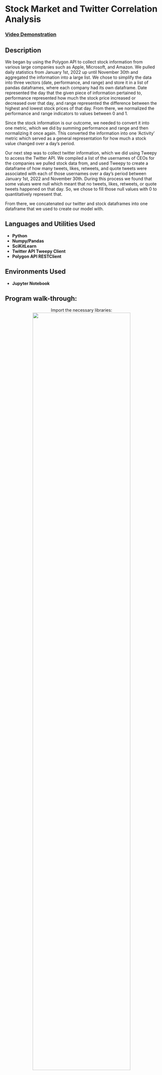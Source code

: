 <h1>Stock Market and Twitter Correlation Analysis</h1>

 ### [Video Demonstration](https://youtu.be/7eJexJVCqJo)

<h2>Description</h2>
We began by using the Polygon API to collect stock information from various large companies such as Apple, Microsoft, and Amazon.
We pulled daily statistics from January 1st, 2022 up until November 30th and aggregated the information into a large list. We chose
to simplify the data into three vectors (date, performance, and range) and store it in a list of pandas dataframes, where each
company had its own dataframe. Date represented the day that the given piece of information pertained to, performance represented
how much the stock price increased or decreased over that day, and range represented the difference between the highest and lowest
stock prices of that day. From there, we normalized the performance and range indicators to values between 0 and 1.
<br/>

Since the stock information is our outcome, we needed to convert it into one metric, which we did by summing performance and range
and then normalizing it once again. This converted the information into one ‘Activity’ metric which served as a general
representation for how much a stock value changed over a day’s period.
<br/>

Our next step was to collect twitter information, which we did using Tweepy to access the Twitter API. We compiled a list of the
usernames of CEOs for the companies we pulled stock data from, and used Tweepy to create a dataframe of how many tweets, likes,
retweets, and quote tweets were associated with each of those usernames over a day’s period between January 1st, 2022 and November
30th. During this process we found that some values were null which meant that no tweets, likes, retweets, or quote tweets happened
on that day. So, we chose to fill those null values with 0 to quantitatively represent that.
<br/>

From there, we concatenated our twitter and stock dataframes into one dataframe that we used to create our model with. 
<br/>

<h2>Languages and Utilities Used</h2>

- <b>Python</b> 
- <b>Numpy/Pandas</b> 
- <b>SciKitLearn</b>
- <b>Twitter API Tweepy Client</b>
- <b>Polygon API RESTClient</b>

<h2>Environments Used </h2>

- <b>Jupyter Notebook</b>

<h2>Program walk-through:</h2>

<p align="center">
Import the necessary libraries: <br/>
<img src="https://imgur.com/Pxgi08u.png" height="80%" width="80%"/>
<br />
<br />
Set up the Polygon API Client:  <br/>
<img src="https://imgur.com/7ZJUEPw.png" height="80%" width="80%"/>
<br />
<br />
Collect data from Polygon: <br/>
<img src="https://imgur.com/3usO9r8.png" height="80%" width="80%"/>
<br />
<br />
Set up the Twitter API Tweepy Client:  <br/>
<img src="https://imgur.com/ymauZ62.png" height="80%" width="80%"/>
<br />
<br />
Collect data from Twitter:  <br/>
<img src="https://imgur.com/kmIwqQN.png" height="80%" width="80%"/>
<br />
<img src="https://imgur.com/MlfeJ0c.png" height="80%" width="80%"/>
<br />
<br />
Build a Random Forest Regressor model:  <br/>
<img src="https://imgur.com/SNejO7I.png" height="80%" width="80%"/>
<br />
<br />
Build a Support Vector Machine Regression model:  <br/>
<img src="https://imgur.com/U41qDis.png" height="80%" width="80%"/>
<br />
<br />
Build a Linear Regression model:  <br/>
<img src="https://imgur.com/CkaKasL.png" height="80%" width="80%"/>
</p>

<!--
 ```diff
- text in red
+ text in green
! text in orange
# text in gray
@@ text in purple (and bold)@@
```
--!>
